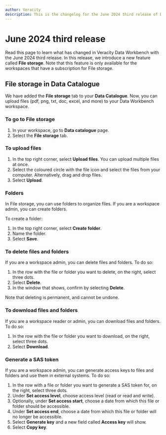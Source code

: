 ```yaml
---
author: Veracity
description: This is the changelog for the June 2024 third release of Data Workbench.
---
```


# June 2024 third release

Read this page to learn what has changed in Veracity Data Workbench with the June 2024 third release. In this release, we introduce a new feature called **File storage**. Note that this feature is only available for the workspaces that have a subscription for File storage.

## File storage in Data Catalogue
We have added the **File storage** tab to your **Data Catalogue**. Now, you can upload files (pdf, png, txt, doc, excel, and more) to your Data Workbench workspace.

### To go to File storage
1. In your workspace, go to **Data catalogue** page.
2. Select the **File storage** tab.

### To upload files
1. In the top right corner, select **Upload files**. You can upload multiple files at once.
2. Select the coloured circle with the file icon and select the files from your computer. Alternatively, drag and drop files.
3. Select **Upload**.

### Folders
In File storage, you can use folders to organize files. If you are a workspace admin, you can create folders.

To create a folder:
1. In the top right corner, select **Create folder**.
2. Name the folder.
3. Select **Save**.

### To delete files and folders
If you are a workspace admin, you can delete files and folders. To do so:
1. In the row with the file or folder you want to delete, on the right, select three dots.
2. Select **Delete**.
3. In the window that shows, confirm by selecting **Delete**.

Note that deleting is permanent, and cannot be undone.

### To download files and folders
If you are a workspace reader or admin, you can download files and folders. To do so:
1. In the row with the file or folder you want to download, on the right, select three dots.
2. Select **Download**.

### Generate a SAS token
If you are a workspace admin, you can generate access keys to files and folders and use them in external systems. To do so:
1. In the row with a file or folder you want to generate a SAS token for, on the right, select three dots.
2. Under **Set access level**, choose access level (read or read and write).
3. Optionally, under **Set access start**, choose a date from which this file or folder should be accessible.
4. Under **Set access end**, choose a date from which this file or folder will no longer be accessible.
5. Select **Generate key** and a new field called **Access key** will show.
6. Select **Copy key**. 
